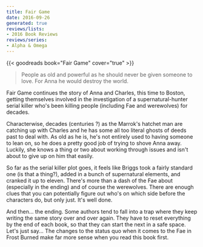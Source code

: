 ```yaml
---
title: Fair Game
date: 2016-09-26
generated: true
reviews/lists:
- 2016 Book Reviews
reviews/series:
- Alpha & Omega
---
```

{{< goodreads book="Fair Game" cover="true" >}}

> People as old and powerful as he should never be given someone to love. For Anna he would destroy the world.

Fair Game continues the story of Anna and Charles, this time to Boston, getting themselves involved in the investigation of a supernatural-hunter serial killer who's been killing people (including Fae and werewolves) for decades.  

<!--more-->

Characterwise, decades (centuries ?) as the Marrok's hatchet man are catching up with Charles and he has some all too literal ghosts of deeds past to deal with. As old as he is, he's not entirely used to having someone to lean on, so he does a pretty good job of trying to shove Anna away. Luckily, she knows a thing or two about working through issues and isn't about to give up on him that easily.  

So far as the serial killer plot goes, it feels like Briggs took a fairly standard one (is that a thing?), added in a bunch of supernatural elements, and cranked it up to eleven. There's more than a dash of the Fae about (especially in the ending) and of course the werewolves. There are enough clues that you can potentially figure out who's on which side before the characters do, but only just. It's well done.  

And then... the ending. Some authors tend to fall into a trap where they keep writing the same story over and over again. They have to reset everything by the end of each book, so that they can start the next in a safe space. Let's just say... The changes to the status quo when it comes to the Fae in Frost Burned make far more sense when you read this book first.


